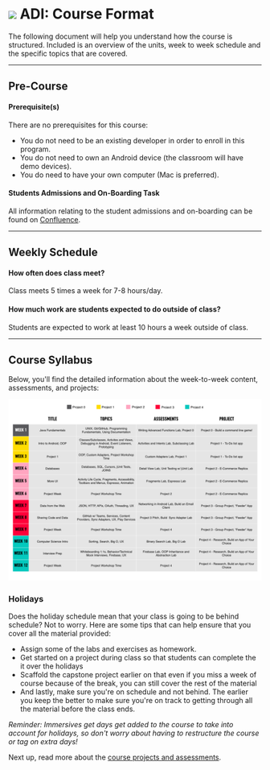 # ![](https://ga-dash.s3.amazonaws.com/production/assets/logo-9f88ae6c9c3871690e33280fcf557f33.png) ADI: Course Format

The following document will help you understand how the course is structured. Included is an overview of the units, week to week schedule and the specific topics that are covered.

---

## Pre-Course

#### Prerequisite(s)

There are no prerequisites for this course:

- You do not need to be an existing developer in order to enroll in this program.
- You do not need to own an Android device (the classroom will have demo devices).
- You do need to have your own computer (Mac is preferred).

#### Students Admissions and On-Boarding Task

All information relating to the student admissions and on-boarding can be found on [Confluence](https://generalassembly.atlassian.net/wiki/display/CEP/ADI+Pre-Course).

---

## Weekly Schedule

#### How often does class meet?
Class meets 5 times a week for 7-8 hours/day.

#### How much work are students expected to do outside of class?
Students are expected to work at least 10 hours a week outside of class.


---

## Course Syllabus

Below, you'll find the detailed information about the week-to-week content, assessments, and projects:

<p align="center">
  <img src="../../resources/syllabus/adi-high-level-syllabus.001.png">
</p>


### Holidays

Does the holiday schedule mean that your class is going to be behind schedule? Not to worry. Here are some tips that can help ensure that you cover all the material provided:

- Assign some of the labs and exercises as homework.
- Get started on a project during class so that students can complete the it over the holidays
- Scaffold the capstone project earlier on that even if you miss a week of course because of the break, you can still cover the rest of the material
- And lastly, make sure you're on schedule and not behind. The earlier you keep the better to make sure you're on track to getting through all the material before the class ends.

*Reminder: Immersives get days get added to the course to take into account for holidays, so don't worry about having to restructure the course or tag on extra days!*

Next up, read more about the [course projects and assessments](04-projects-assessments.md).
